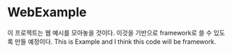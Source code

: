 # WebExample

이 프로젝트는 웹 예시를 모아놓을 것이다. 이것을 기반으로 framework로 쓸 수 있도록 만들 예정이다.
This is Example and I think this code will be framework. 
